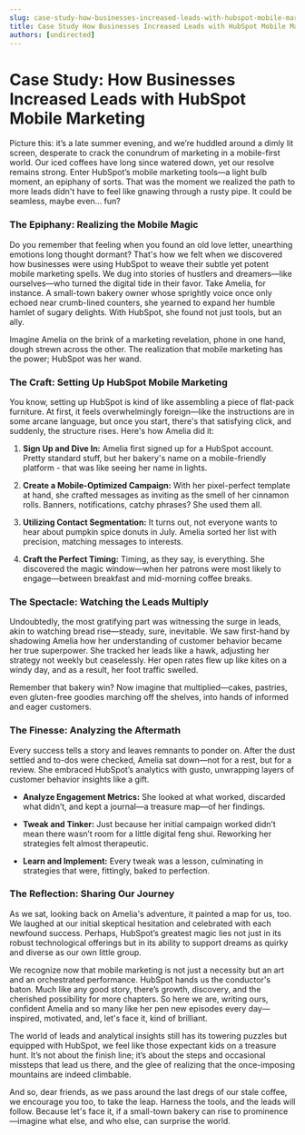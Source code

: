 ```yaml
---
slug: case-study-how-businesses-increased-leads-with-hubspot-mobile-marketing
title: Case Study How Businesses Increased Leads with HubSpot Mobile Marketing
authors: [undirected]
---
```


# Case Study: How Businesses Increased Leads with HubSpot Mobile Marketing

Picture this: it’s a late summer evening, and we’re huddled around a dimly lit screen, desperate to crack the conundrum of marketing in a mobile-first world. Our iced coffees have long since watered down, yet our resolve remains strong. Enter HubSpot’s mobile marketing tools—a light bulb moment, an epiphany of sorts. That was the moment we realized the path to more leads didn't have to feel like gnawing through a rusty pipe. It could be seamless, maybe even... fun?

### The Epiphany: Realizing the Mobile Magic

Do you remember that feeling when you found an old love letter, unearthing emotions long thought dormant? That's how we felt when we discovered how businesses were using HubSpot to weave their subtle yet potent mobile marketing spells. We dug into stories of hustlers and dreamers—like ourselves—who turned the digital tide in their favor. Take Amelia, for instance. A small-town bakery owner whose sprightly voice once only echoed near crumb-lined counters, she yearned to expand her humble hamlet of sugary delights. With HubSpot, she found not just tools, but an ally.

Imagine Amelia on the brink of a marketing revelation, phone in one hand, dough strewn across the other. The realization that mobile marketing has the power; HubSpot was her wand.

### The Craft: Setting Up HubSpot Mobile Marketing

You know, setting up HubSpot is kind of like assembling a piece of flat-pack furniture. At first, it feels overwhelmingly foreign—like the instructions are in some arcane language, but once you start, there's that satisfying click, and suddenly, the structure rises. Here's how Amelia did it:

1. **Sign Up and Dive In:** Amelia first signed up for a HubSpot account. Pretty standard stuff, but her bakery's name on a mobile-friendly platform - that was like seeing her name in lights.

2. **Create a Mobile-Optimized Campaign:** With her pixel-perfect template at hand, she crafted messages as inviting as the smell of her cinnamon rolls. Banners, notifications, catchy phrases? She used them all.

3. **Utilizing Contact Segmentation:** It turns out, not everyone wants to hear about pumpkin spice donuts in July. Amelia sorted her list with precision, matching messages to interests.

4. **Craft the Perfect Timing:** Timing, as they say, is everything. She discovered the magic window—when her patrons were most likely to engage—between breakfast and mid-morning coffee breaks.

### The Spectacle: Watching the Leads Multiply

Undoubtedly, the most gratifying part was witnessing the surge in leads, akin to watching bread rise—steady, sure, inevitable. We saw first-hand by shadowing Amelia how her understanding of customer behavior became her true superpower. She tracked her leads like a hawk, adjusting her strategy not weekly but ceaselessly. Her open rates flew up like kites on a windy day, and as a result, her foot traffic swelled.

Remember that bakery win? Now imagine that multiplied—cakes, pastries, even gluten-free goodies marching off the shelves, into hands of informed and eager customers.

### The Finesse: Analyzing the Aftermath

Every success tells a story and leaves remnants to ponder on. After the dust settled and to-dos were checked, Amelia sat down—not for a rest, but for a review. She embraced HubSpot’s analytics with gusto, unwrapping layers of customer behavior insights like a gift.

- **Analyze Engagement Metrics:** She looked at what worked, discarded what didn’t, and kept a journal—a treasure map—of her findings.

- **Tweak and Tinker:** Just because her initial campaign worked didn’t mean there wasn’t room for a little digital feng shui. Reworking her strategies felt almost therapeutic.

- **Learn and Implement:** Every tweak was a lesson, culminating in strategies that were, fittingly, baked to perfection.

### The Reflection: Sharing Our Journey

As we sat, looking back on Amelia's adventure, it painted a map for us, too. We laughed at our initial skeptical hesitation and celebrated with each newfound success. Perhaps, HubSpot’s greatest magic lies not just in its robust technological offerings but in its ability to support dreams as quirky and diverse as our own little group.

We recognize now that mobile marketing is not just a necessity but an art and an orchestrated performance. HubSpot hands us the conductor's baton. Much like any good story, there’s growth, discovery, and the cherished possibility for more chapters. So here we are, writing ours, confident Amelia and so many like her pen new episodes every day—inspired, motivated, and, let's face it, kind of brilliant.

The world of leads and analytical insights still has its towering puzzles but equipped with HubSpot, we feel like those expectant kids on a treasure hunt. It’s not about the finish line; it’s about the steps and occasional missteps that lead us there, and the glee of realizing that the once-imposing mountains are indeed climbable.

And so, dear friends, as we pass around the last dregs of our stale coffee, we encourage you too, to take the leap. Harness the tools, and the leads will follow. Because let's face it, if a small-town bakery can rise to prominence—imagine what else, and who else, can surprise the world.